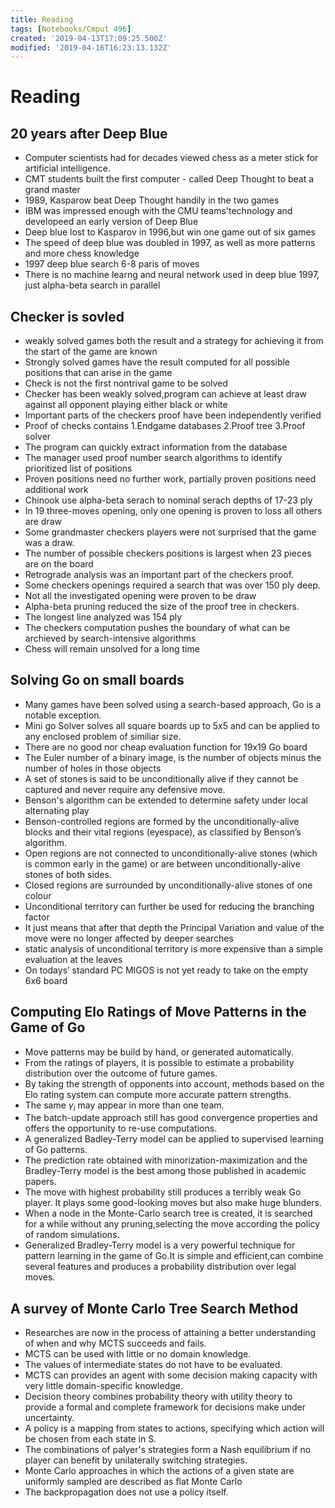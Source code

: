 ```yaml
---
title: Reading
tags: [Notebooks/Cmput 496]
created: '2019-04-13T17:09:25.500Z'
modified: '2019-04-16T16:23:13.132Z'
---
```


# Reading
## 20 years after Deep Blue
* Computer scientists had for decades viewed chess as a meter stick for artificial intelligence.
* CMT students built the first computer - called Deep Thought to beat a grand master
* 1989, Kasparow beat Deep Thought handily in the two games
* IBM was impressed enough with the CMU teams'technology and developeed an early version of Deep Blue
* Deep blue lost to  Kasparov in 1996,but win one game out of six games
* The speed of deep blue was doubled in 1997, as well as more patterns and more chess knowledge
* 1997 deep blue search 6-8 paris of moves
* There is no machine learng and neural network used in deep blue 1997, just alpha-beta search in parallel

## Checker is sovled
* weakly solved games both the result and a strategy for achieving it from the start of the game are known
* Strongly solved games have the result computed for all possible positions that can arise in the game
* Check is not the first nontrival game to be solved
* Checker has been weakly solved,program can achieve at least draw against all opponent playing either black or white
* Important parts of the checkers proof have been independently verified
* Proof of checks contains 1.Endgame databases 2.Proof tree 3.Proof solver
* The program can quickly extract information from the database
* The manager used proof number search algorithms to identify prioritized list of positions
* Proven positions need no further work, partially proven positions need additional work
* Chinook use alpha-beta serach to nominal serach depths of 17-23 ply
* In 19 three-moves opening, only one opening is proven to loss all others are draw
* Some grandmaster checkers players were not surprised that the game was a draw.
* The number of possible checkers positions is largest when 23 pieces are on the board
* Retrograde analysis was an important part of the checkers proof.
* Some checkers openings required a search that was over 150 ply deep.
* Not all the investigated opening were proven to be draw
* Alpha-beta pruning reduced the size of the proof tree in checkers.
* The longest line analyzed was 154 ply
* The checkers computation pushes the boundary of what can be archieved by search-intensive algorithms
* Chess will remain unsolved for a long time

## Solving Go on small boards
* Many games have been solved using a search-based approach, Go is a notable exception.
* Mini go Solver solves all square boards up to 5x5 and can be applied to any enclosed problem of similiar size.
* There are no good nor cheap evaluation function for 19x19 Go board
* The Euler number of a binary image, is the number of objects minus the number of holes in those objects
* A set of stones is said to be unconditionally alive if they cannot be captured and never require any defensive
move.
* Benson's algorithm can be extended to determine safety under local alternating play
* Benson-controlled regions are formed by the unconditionally-alive blocks and their vital regions (eyespace), as classified by Benson’s algorithm.
* Open regions are not connected to unconditionally-alive stones (which is common early in the game) or are between unconditionally-alive stones of both sides.
* Closed regions are surrounded by unconditionally-alive stones of one colour
* Unconditional territory can further be used for reducing the branching factor
* It just means that after that depth the Principal Variation and value of the move were no longer affected by deeper searches
* static analysis of unconditional territory is more expensive than a simple evaluation at the leaves 
* On todays’ standard PC MIGOS is not yet ready to take on the empty 6x6 board

## Computing Elo Ratings of Move Patterns in the Game of Go
* Move patterns may be build by hand, or generated automatically.
* From the ratings of players, it is possible to estimate a probability distribution over the outcome of future games.
* By taking the strength of opponents into account, methods based on the Elo rating system can compute more accurate pattern strengths.
* The same $\gamma_{i}$ may appear in more than one team. 
* The batch-update approach still has good convergence properties and offers the opportunity to re-use computations.
* A generalized Badley-Terry model can be applied to supervised learning of Go patterns.
* The prediction rate obtained with minorization-maximization and the Bradley-Terry model is the best among those published in academic papers.
* The move with highest probability still produces a terribly weak Go player. It plays some good-looking moves but also make huge blunders.
* When a node in the Monte-Carlo search tree is created, it is searched for a while without any pruning,selecting the move according the policy of random simulations.
* Generalized Bradley-Terry model is a very powerful technique for pattern learning in the game of Go.It is simple and efficient,can combine several features and produces a probability distribution over legal moves.

## A survey of Monte Carlo Tree Search Method
* Researches are now in the process of attaining a better understanding of when and why MCTS succeeds and fails.
* MCTS can be used with little or no domain knowledge.
* The values of intermediate states do not have to be evaluated.
* MCTS can provides an agent with some decision making capacity with very little domain-specific knowledge.
* Decision theory combines probability theory with utility theory to provide a formal and complete framework for decisions make under uncertainty.
* A policy is a mapping from states to actions, specifying which action will be chosen from each state in S.
* The combinations of palyer's strategies form a Nash equilibrium if no player can benefit by unilaterally switching strategies.
* Monte Carlo approaches in which the actions of a given state are uniformly sampled are described as flat Monte Carlo
* The backpropagation does not use a policy itself.
